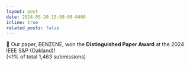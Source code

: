 ```yaml
---
layout: post
date: 2024-05-20 15:59:00-0400
inline: true
related_posts: false
---
```


:1st_place_medal: Our paper, BENZENE, won the **Distinguished Paper Award** at the 2024 IEEE S&P (Oakland)!
<br>
(<1% of total 1,463 submissions)
